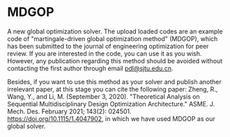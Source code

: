# MDGOP
A new global optimization solver.
The upload loaded codes are an example code of "martingale-driven global optimization method" (MDGOP), which has been submitted to the journal of engineering optimization for peer review. If you are interested in the code, you can use it as you wish. However, any publication regarding this method should be avoided without contacting the first author through email pdl@sjtu.edu.cn.

Besides, if you want to use this method as your solver and publish another irrelevant paper, at this stage you can cite the following paper:
Zheng, R., Wang, Y., and Li, M. (September 3, 2020). "Theoretical Analysis on Sequential Multidisciplinary Design Optimization Architecture." ASME. J. Mech. Des. February 2021; 143(2): 024501. https://doi.org/10.1115/1.4047902, in which we have used MDGOP as our global solver.
